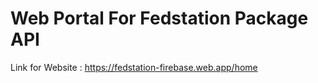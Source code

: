 # Web Portal For Fedstation Package API

Link for Website : https://fedstation-firebase.web.app/home
